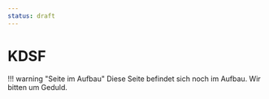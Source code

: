 ```yaml
--- 
status: draft
---
```


# KDSF

!!! warning "Seite im Aufbau"
    Diese Seite befindet sich noch im Aufbau. Wir bitten um Geduld.